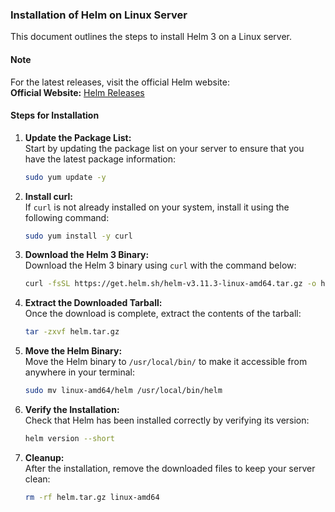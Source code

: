 ### Installation of Helm on Linux Server

This document outlines the steps to install Helm 3 on a Linux server.

#### Note
For the latest releases, visit the official Helm website:  
**Official Website:** [Helm Releases](https://github.com/helm/helm/releases)

#### Steps for Installation

1. **Update the Package List:**  
   Start by updating the package list on your server to ensure that you have the latest package information:
   ```bash
   sudo yum update -y
   ```

2. **Install curl:**  
   If `curl` is not already installed on your system, install it using the following command:
   ```bash
   sudo yum install -y curl
   ```

3. **Download the Helm 3 Binary:**  
   Download the Helm 3 binary using `curl` with the command below:
   ```bash
   curl -fsSL https://get.helm.sh/helm-v3.11.3-linux-amd64.tar.gz -o helm.tar.gz
   ```

4. **Extract the Downloaded Tarball:**  
   Once the download is complete, extract the contents of the tarball:
   ```bash
   tar -zxvf helm.tar.gz
   ```

5. **Move the Helm Binary:**  
   Move the Helm binary to `/usr/local/bin/` to make it accessible from anywhere in your terminal:
   ```bash
   sudo mv linux-amd64/helm /usr/local/bin/helm
   ```

6. **Verify the Installation:**  
   Check that Helm has been installed correctly by verifying its version:
   ```bash
   helm version --short
   ```

7. **Cleanup:**  
   After the installation, remove the downloaded files to keep your server clean:
   ```bash
   rm -rf helm.tar.gz linux-amd64
   ```
